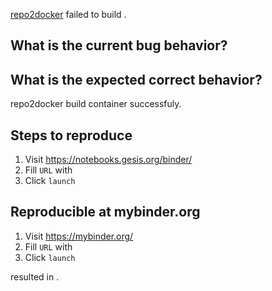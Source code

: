 [repo2docker](https://github.com/jupyterhub/repo2docker) failed to build <failed-repository-url>.

## What is the current bug behavior?

<!-- Paste the build logs -->

## What is the expected correct behavior?

repo2docker build container successfuly.

## Steps to reproduce

1. Visit https://notebooks.gesis.org/binder/
2. Fill `URL` with <failed-repository-url>
3. Click `launch`

## Reproducible at mybinder.org

1. Visit https://mybinder.org/
2. Fill `URL` with <failed-repository-url>
3. Click `launch`

resulted in <!-- same issue / different issue / no issue -->.
